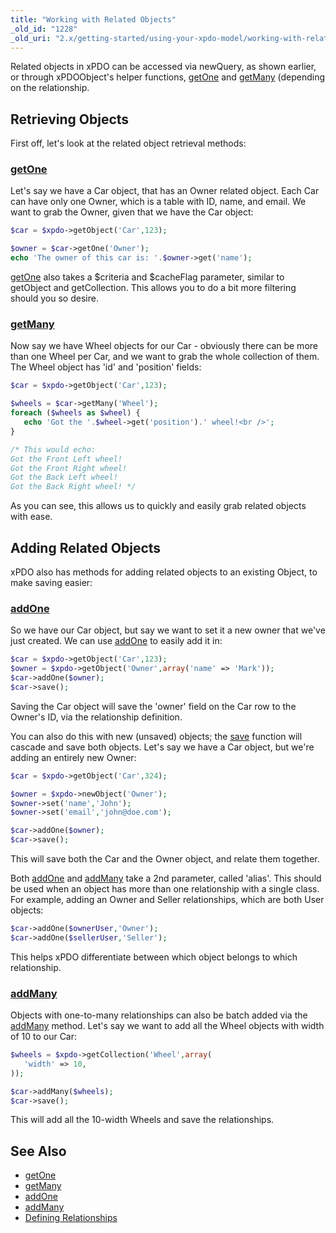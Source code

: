 ```yaml
---
title: "Working with Related Objects"
_old_id: "1228"
_old_uri: "2.x/getting-started/using-your-xpdo-model/working-with-related-objects"
---
```


Related objects in xPDO can be accessed via newQuery, as shown earlier, or through xPDOObject's helper functions, [getOne](extending-modx/xpdo/class-reference/xpdoobject/related-object-accessors/getone "getOne") and [getMany](extending-modx/xpdo/class-reference/xpdoobject/related-object-accessors/getmany "getMany") (depending on the relationship.

## Retrieving Objects

First off, let's look at the related object retrieval methods:

### [getOne](extending-modx/xpdo/class-reference/xpdoobject/related-object-accessors/getone "getOne")

Let's say we have a Car object, that has an Owner related object. Each Car can have only one Owner, which is a table with ID, name, and email. We want to grab the Owner, given that we have the Car object:

``` php 
$car = $xpdo->getObject('Car',123);

$owner = $car->getOne('Owner');
echo 'The owner of this car is: '.$owner->get('name');
```

[getOne](extending-modx/xpdo/class-reference/xpdoobject/related-object-accessors/getone "getOne") also takes a $criteria and $cacheFlag parameter, similar to getObject and getCollection. This allows you to do a bit more filtering should you so desire.

### [getMany](extending-modx/xpdo/class-reference/xpdoobject/related-object-accessors/getmany "getMany")

Now say we have Wheel objects for our Car - obviously there can be more than one Wheel per Car, and we want to grab the whole collection of them. The Wheel object has 'id' and 'position' fields:

``` php 
$car = $xpdo->getObject('Car',123);

$wheels = $car->getMany('Wheel');
foreach ($wheels as $wheel) {
   echo 'Got the '.$wheel->get('position').' wheel!<br />';
}

/* This would echo:
Got the Front Left wheel!
Got the Front Right wheel!
Got the Back Left wheel!
Got the Back Right wheel! */
```

As you can see, this allows us to quickly and easily grab related objects with ease.

## Adding Related Objects

xPDO also has methods for adding related objects to an existing Object, to make saving easier:

### [addOne](extending-modx/xpdo/class-reference/xpdoobject/related-object-accessors/addone "addOne")

So we have our Car object, but say we want to set it a new owner that we've just created. We can use [addOne](extending-modx/xpdo/class-reference/xpdoobject/related-object-accessors/addone "addOne") to easily add it in:

``` php 
$car = $xpdo->getObject('Car',123);
$owner = $xpdo->getObject('Owner',array('name' => 'Mark'));
$car->addOne($owner);
$car->save(); 
```

Saving the Car object will save the 'owner' field on the Car row to the Owner's ID, via the relationship definition.

You can also do this with new (unsaved) objects; the [save](extending-modx/xpdo/class-reference/xpdoobject/persistence-methods/save "save") function will cascade and save both objects. Let's say we have a Car object, but we're adding an entirely new Owner:

``` php 
$car = $xpdo->getObject('Car',324);

$owner = $xpdo->newObject('Owner');
$owner->set('name','John');
$owner->set('email','john@doe.com');

$car->addOne($owner);
$car->save();
```

This will save both the Car and the Owner object, and relate them together.

Both [addOne](extending-modx/xpdo/class-reference/xpdoobject/related-object-accessors/addone "addOne") and [addMany](extending-modx/xpdo/class-reference/xpdoobject/related-object-accessors/addmany "addMany") take a 2nd parameter, called 'alias'. This should be used when an object has more than one relationship with a single class. For example, adding an Owner and Seller relationships, which are both User objects:

``` php 
$car->addOne($ownerUser,'Owner');
$car->addOne($sellerUser,'Seller');
```

This helps xPDO differentiate between which object belongs to which relationship.

### [addMany](extending-modx/xpdo/class-reference/xpdoobject/related-object-accessors/addmany "addMany")

Objects with one-to-many relationships can also be batch added via the [addMany](extending-modx/xpdo/class-reference/xpdoobject/related-object-accessors/addmany "addMany") method. Let's say we want to add all the Wheel objects with width of 10 to our Car:

``` php 
$wheels = $xpdo->getCollection('Wheel',array(
   'width' => 10,
));

$car->addMany($wheels);
$car->save();
```

This will add all the 10-width Wheels and save the relationships.

## See Also

- [getOne](extending-modx/xpdo/class-reference/xpdoobject/related-object-accessors/getone "getOne")
- [getMany](extending-modx/xpdo/class-reference/xpdoobject/related-object-accessors/getmany "getMany")
- [addOne](extending-modx/xpdo/class-reference/xpdoobject/related-object-accessors/addone "addOne")
- [addMany](extending-modx/xpdo/class-reference/xpdoobject/related-object-accessors/addmany "addMany")
- [Defining Relationships](extending-modx/xpdo/custom-models/defining-a-schema/relationships "Defining Relationships")